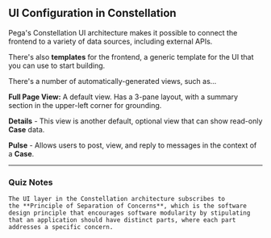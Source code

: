 ## UI Configuration in Constellation

Pega's Constellation UI architecture makes it possible to connect the frontend to a variety of data sources, including external APIs.

There's also **templates** for the frontend, a generic template for the UI that you can use to start building.

There's a number of automatically-generated views, such as...

**Full Page View:**
A default view. Has a 3-pane layout, with a summary section in the upper-left corner for grounding.

**Details** - This view is another default, optional view that can show read-only **Case** data.

**Pulse** - Allows users to post, view, and reply to messages in the context of a **Case**.

---

### Quiz Notes

```
The UI layer in the Constellation architecture subscribes to the **Principle of Separation of Concerns**, which is the software design principle that encourages software modularity by stipulating that an application should have distinct parts, where each part addresses a specific concern.
```

